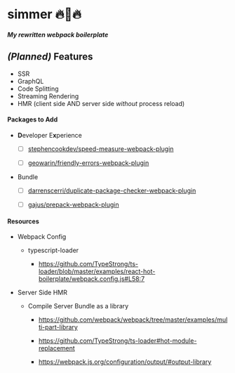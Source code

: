 # simmer 🔥🍳🔥
##### My rewritten webpack boilerplate

## _(Planned)_ Features

  * SSR
  * GraphQL
  * Code Splitting
  * Streaming Rendering
  * HMR (client side AND server side *without* process reload)

#### Packages to Add

  * **D**eveloper E**x**perience

    * [ ] [stephencookdev/speed-measure-webpack-plugin](https://github.com/stephencookdev/speed-measure-webpack-plugin)
    
    * [ ] [geowarin/friendly-errors-webpack-plugin](https://github.com/geowarin/friendly-errors-webpack-plugin) 

  * Bundle

    * [ ] [darrenscerri/duplicate-package-checker-webpack-plugin](https://github.com/darrenscerri/duplicate-package-checker-webpack-plugin)
    
    * [ ] [gajus/prepack-webpack-plugin](https://github.com/gajus/prepack-webpack-plugin)



#### Resources

  * Webpack Config

    * typescript-loader

      * https://github.com/TypeStrong/ts-loader/blob/master/examples/react-hot-boilerplate/webpack.config.js#L58:7

  * Server Side HMR

    * Compile Server Bundle as a library 

      * https://github.com/webpack/webpack/tree/master/examples/multi-part-library

      * https://github.com/TypeStrong/ts-loader#hot-module-replacement

      * https://webpack.js.org/configuration/output/#output-library
